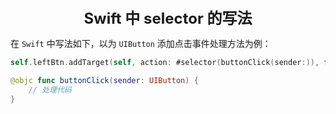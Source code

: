 <center><font size="5"><b>Swift 中 selector 的写法</b></font></center>

在 `Swift` 中写法如下，以为 `UIButton` 添加点击事件处理方法为例：

```swift
self.leftBtn.addTarget(self, action: #selector(buttonClick(sender:)), for: UIButton.Event.touchUpInside)

@objc func buttonClick(sender: UIButton) {
    // 处理代码
}
```

